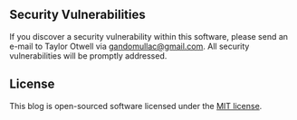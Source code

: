 ## Security Vulnerabilities

If you discover a security vulnerability within this software, please send an e-mail to Taylor Otwell via [gandomullac@gmail.com](mailto:gandomullac@gmail.com). All security vulnerabilities will be promptly addressed.

## License

This blog is open-sourced software licensed under the [MIT license](https://opensource.org/licenses/MIT).
